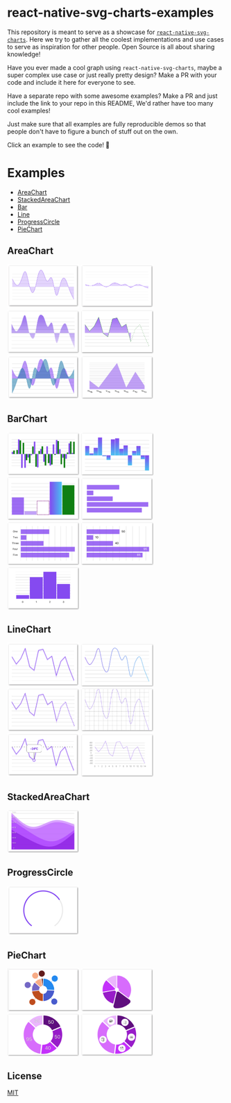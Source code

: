# react-native-svg-charts-examples

This repository is meant to serve as a showcase for [`react-native-svg-charts`](https://github.com/JesperLekland/react-native-svg-charts).
Here we try to gather all the coolest implementations and use cases to serve as inspiration for other people. Open Source is all about sharing knowledge!

Have you ever made a cool graph using `react-native-svg-charts`, maybe a super complex use case or just really pretty design?
Make a PR with your code and include it here for everyone to see. 

Have a separate repo with some awesome examples? Make a PR and just include the link to your repo in this README, We'd rather have too many cool examples!

Just make sure that all examples are fully reproducible demos so that people don't have to figure a bunch of stuff out on the own.

Click an example to see the code! 💪

# Examples

* [AreaChart](#areachart)
* [StackedAreaChart](#stackedareachart)
* [Bar](#bar)
* [Line](#linechart)
* [ProgressCircle](#progresscircle)
* [PieChart](#piechart)

## AreaChart
[<img src="./screenshots/area-chart.png" width=33% />](./storybook/stories/area-chart/with-line.js)
[<img src="./screenshots/grid-min-max.png" width=33% />](./storybook/stories/grid-min-max.js)
[<img src="./screenshots/gradient.png" width=33% />](./storybook/stories/area-chart/with-gradient.js)
[<img src="./screenshots/partial-chart-area.png" width=33% />](./storybook/stories/partial-chart/area-chart.js)
[<img src="./screenshots/layered-charts.png" width=33% />](./storybook/stories/layered-charts.js)
[<img src="./screenshots/scale-time.png" width=33% />](./storybook/stories/x-axis/scale-time.js)

## BarChart

[<img src="./screenshots/bar-chart-grouped.png" width=33% />](./storybook/stories/bar-chart/with-multiple-data-sets.js)
[<img src="./screenshots/bar-chart-gradient.png" width=33% />](./storybook/stories/bar-chart/with-gradient.js)
[<img src="./screenshots/bar-chart-with-different-bars.png" width=33% />](./storybook/stories/bar-chart/with-different-bars.js)
[<img src="./screenshots/bar-chart-horizontal.png" width=33% />](./storybook/stories/bar-chart/horizontal.js)
[<img src="./screenshots/bar-chart-horizontal-with-axis.png" width=33% />](./storybook/stories/bar-chart/horizontal-with-axis.js)
[<img src="./screenshots/bar-chart-horizontal-with-labels.png" width=33% />](./storybook/stories/bar-chart/horizontal-with-labels.js)
[<img src="./screenshots/scale-band.png" width=33% />](./storybook/stories/x-axis/scale-band.js)

## LineChart

[<img src="./screenshots/line-chart.png" width=33% />](./storybook/stories/line-chart/with-shadow.js)
[<img src="./screenshots/gradient-line.png" width=33% />](./storybook/stories/line-chart/with-gradient.js)
[<img src="./screenshots/partial-chart-line.png" width=33% />](./storybook/stories/partial-chart/line-chart.js)
[<img src="./screenshots/custom-grid.png" width=33% />](./storybook/stories/custom-grid.js)
[<img src="./screenshots/extras.png" width=33% />](./storybook/stories/extras.js)
[<img src="./screenshots/both-axes.png" width=33% />](./storybook/stories/both-axes.js)

## StackedAreaChart

[<img src="./screenshots/area-stack-with-y-axis.png" width=33% />](./storybook/stories/area-stack/with-y-axis.js)

## ProgressCircle

[<img src="./screenshots/progress-gauge.png" width=33% />](./storybook/stories/progress-gauge/index.js)

## PieChart

[<img src="./screenshots/pie-chart-with-labels.png" width=33% />](./storybook/stories/pie-chart/with-labels.js)
[<img src="./screenshots/pie-with-different-arcs.png" width=33% />](./storybook/stories/pie-chart/with-different-arcs.js)
[<img src="./screenshots/pie-with-centered-labels.png" width=33% />](./storybook/stories/pie-chart/with-centered-labels.js)
[<img src="./screenshots/pie-with-image-labels.png" width=33% />](./storybook/stories/pie-chart/with-image-labels.js)



## License
[MIT](./LICENSE)
